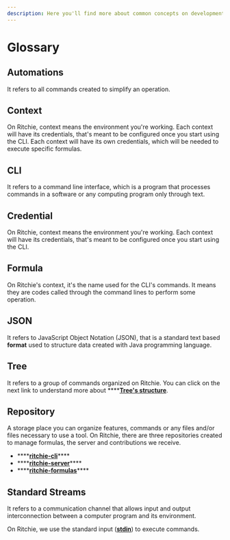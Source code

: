 ```yaml
---
description: Here you'll find more about common concepts on development field.
---
```


# Glossary

## Automations

It refers to all commands created to simplify an operation. 

## Context

On Ritchie, context means the environment you're working. Each context will have its credentials, that's meant to be configured once you start using the CLI. Each context will have its own credentials, which will be needed to execute specific formulas. 

## CLI

It refers to a command line interface, which is a program that processes commands in a software or any computing program only through text. 

## Credential

On Ritchie, context means the environment you're working. Each context will have its credentials, that's meant to be configured once you start using the CLI.

## Formula

On Ritchie's context, it's the name used for the CLI's commands. It means they are codes called through the command lines to perform some operation. 

## JSON

It refers to JavaScript Object Notation \(JSON\), that is a standard text based **format** used to structure data created with Java programming language.

## Tree

It refers to a group of commands organized on Ritchie. You can click on the next link to understand more about ****[**Tree's structure**](key-concepts.md#command-tree).

## Repository

A storage place you can organize features, commands or any files and/or files necessary to use a tool. On Ritchie, there are three repositories created to manage formulas, the server and contributions we receive.

* \*\*\*\*[**ritchie-cli**](https://github.com/ZupIT/ritchie-cli)\*\*\*\*
* \*\*\*\*[**ritchie-server**](https://github.com/ZupIT/ritchie-server)\*\*\*\*
* \*\*\*\*[**ritchie-formulas**](https://github.com/ZupIT/ritchie-formulas)\*\*\*\*

## Standard Streams

It refers to a communication channel that allows input and output interconnection between a computer program and its environment.

On Ritchie, we use the standard input \([**stdin**](getting-started/commands/stdin.md)\) to execute commands. 



